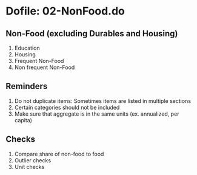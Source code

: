 # Dofile: 02-NonFood.do

 ## Non-Food (excluding Durables and Housing)	

1. Education
2. Housing
3. Frequent Non-Food
4. Non frequent Non-Food

 ## Reminders

1. Do not duplicate items: Sometimes items are listed in multiple sections
2. Certain categories should not be included
3. Make sure that aggregate is in the same units (ex. annualized, per capita)


 ## Checks

1. Compare share of non-food to food
2. Outlier checks
3. Unit checks

